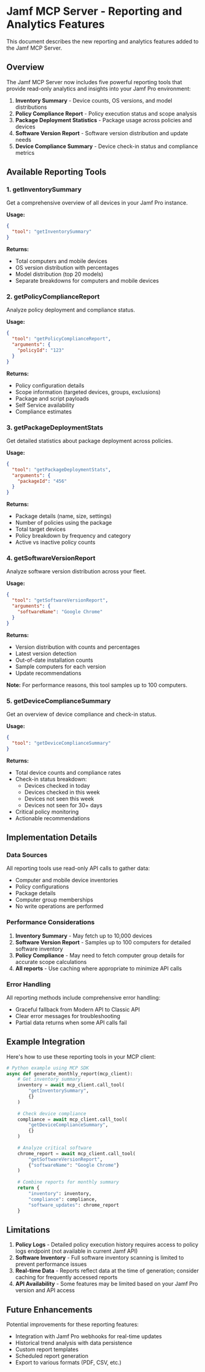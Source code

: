 # Jamf MCP Server - Reporting and Analytics Features

This document describes the new reporting and analytics features added to the Jamf MCP Server.

## Overview

The Jamf MCP Server now includes five powerful reporting tools that provide read-only analytics and insights into your Jamf Pro environment:

1. **Inventory Summary** - Device counts, OS versions, and model distributions
2. **Policy Compliance Report** - Policy execution status and scope analysis
3. **Package Deployment Statistics** - Package usage across policies and devices
4. **Software Version Report** - Software version distribution and update needs
5. **Device Compliance Summary** - Device check-in status and compliance metrics

## Available Reporting Tools

### 1. getInventorySummary

Get a comprehensive overview of all devices in your Jamf Pro instance.

**Usage:**
```json
{
  "tool": "getInventorySummary"
}
```

**Returns:**
- Total computers and mobile devices
- OS version distribution with percentages
- Model distribution (top 20 models)
- Separate breakdowns for computers and mobile devices

### 2. getPolicyComplianceReport

Analyze policy deployment and compliance status.

**Usage:**
```json
{
  "tool": "getPolicyComplianceReport",
  "arguments": {
    "policyId": "123"
  }
}
```

**Returns:**
- Policy configuration details
- Scope information (targeted devices, groups, exclusions)
- Package and script payloads
- Self Service availability
- Compliance estimates

### 3. getPackageDeploymentStats

Get detailed statistics about package deployment across policies.

**Usage:**
```json
{
  "tool": "getPackageDeploymentStats",
  "arguments": {
    "packageId": "456"
  }
}
```

**Returns:**
- Package details (name, size, settings)
- Number of policies using the package
- Total target devices
- Policy breakdown by frequency and category
- Active vs inactive policy counts

### 4. getSoftwareVersionReport

Analyze software version distribution across your fleet.

**Usage:**
```json
{
  "tool": "getSoftwareVersionReport",
  "arguments": {
    "softwareName": "Google Chrome"
  }
}
```

**Returns:**
- Version distribution with counts and percentages
- Latest version detection
- Out-of-date installation counts
- Sample computers for each version
- Update recommendations

**Note:** For performance reasons, this tool samples up to 100 computers.

### 5. getDeviceComplianceSummary

Get an overview of device compliance and check-in status.

**Usage:**
```json
{
  "tool": "getDeviceComplianceSummary"
}
```

**Returns:**
- Total device counts and compliance rates
- Check-in status breakdown:
  - Devices checked in today
  - Devices checked in this week
  - Devices not seen this week
  - Devices not seen for 30+ days
- Critical policy monitoring
- Actionable recommendations

## Implementation Details

### Data Sources

All reporting tools use read-only API calls to gather data:
- Computer and mobile device inventories
- Policy configurations
- Package details
- Computer group memberships
- No write operations are performed

### Performance Considerations

1. **Inventory Summary** - May fetch up to 10,000 devices
2. **Software Version Report** - Samples up to 100 computers for detailed software inventory
3. **Policy Compliance** - May need to fetch computer group details for accurate scope calculations
4. **All reports** - Use caching where appropriate to minimize API calls

### Error Handling

All reporting methods include comprehensive error handling:
- Graceful fallback from Modern API to Classic API
- Clear error messages for troubleshooting
- Partial data returns when some API calls fail

## Example Integration

Here's how to use these reporting tools in your MCP client:

```python
# Python example using MCP SDK
async def generate_monthly_report(mcp_client):
    # Get inventory summary
    inventory = await mcp_client.call_tool(
        "getInventorySummary", 
        {}
    )
    
    # Check device compliance
    compliance = await mcp_client.call_tool(
        "getDeviceComplianceSummary",
        {}
    )
    
    # Analyze critical software
    chrome_report = await mcp_client.call_tool(
        "getSoftwareVersionReport",
        {"softwareName": "Google Chrome"}
    )
    
    # Combine reports for monthly summary
    return {
        "inventory": inventory,
        "compliance": compliance,
        "software_updates": chrome_report
    }
```

## Limitations

1. **Policy Logs** - Detailed policy execution history requires access to policy logs endpoint (not available in current Jamf API)
2. **Software Inventory** - Full software inventory scanning is limited to prevent performance issues
3. **Real-time Data** - Reports reflect data at the time of generation; consider caching for frequently accessed reports
4. **API Availability** - Some features may be limited based on your Jamf Pro version and API access

## Future Enhancements

Potential improvements for these reporting features:
- Integration with Jamf Pro webhooks for real-time updates
- Historical trend analysis with data persistence
- Custom report templates
- Scheduled report generation
- Export to various formats (PDF, CSV, etc.)